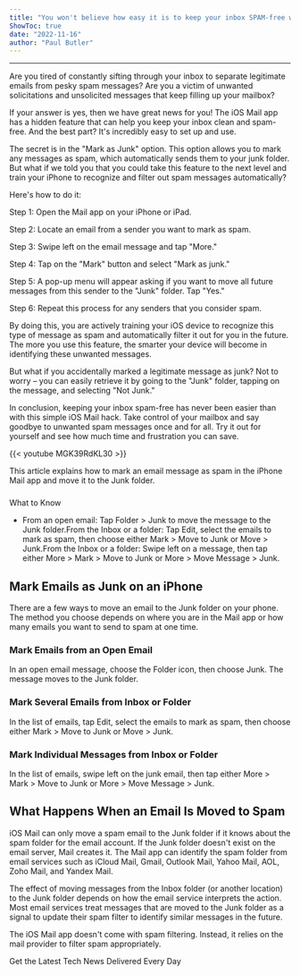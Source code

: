 ```yaml
---
title: "You won't believe how easy it is to keep your inbox SPAM-free with this iOS Mail hack!"
ShowToc: true 
date: "2022-11-16"
author: "Paul Butler"
---
```

*****
Are you tired of constantly sifting through your inbox to separate legitimate emails from pesky spam messages? Are you a victim of unwanted solicitations and unsolicited messages that keep filling up your mailbox?

If your answer is yes, then we have great news for you! The iOS Mail app has a hidden feature that can help you keep your inbox clean and spam-free. And the best part? It's incredibly easy to set up and use.

The secret is in the "Mark as Junk" option. This option allows you to mark any messages as spam, which automatically sends them to your junk folder. But what if we told you that you could take this feature to the next level and train your iPhone to recognize and filter out spam messages automatically?

Here's how to do it:

Step 1: Open the Mail app on your iPhone or iPad.

Step 2: Locate an email from a sender you want to mark as spam.

Step 3: Swipe left on the email message and tap "More."

Step 4: Tap on the "Mark" button and select "Mark as junk."

Step 5: A pop-up menu will appear asking if you want to move all future messages from this sender to the "Junk" folder. Tap "Yes."

Step 6: Repeat this process for any senders that you consider spam.

By doing this, you are actively training your iOS device to recognize this type of message as spam and automatically filter it out for you in the future. The more you use this feature, the smarter your device will become in identifying these unwanted messages.

But what if you accidentally marked a legitimate message as junk? Not to worry – you can easily retrieve it by going to the "Junk" folder, tapping on the message, and selecting "Not Junk."

In conclusion, keeping your inbox spam-free has never been easier than with this simple iOS Mail hack. Take control of your mailbox and say goodbye to unwanted spam messages once and for all. Try it out for yourself and see how much time and frustration you can save.

{{< youtube MGK39RdKL30 >}} 




This article explains how to mark an email message as spam in the iPhone Mail app and move it to the Junk folder.

 
### 
What to Know
 
- From an open email: Tap Folder > Junk to move the message to the Junk folder.From the Inbox or a folder: Tap Edit, select the emails to mark as spam, then choose either Mark > Move to Junk or Move > Junk.From the Inbox or a folder: Swipe left on a message, then tap either More > Mark > Move to Junk or More > Move Message > Junk.

 
##   Mark Emails as Junk on an iPhone  
 

There are a few ways to move an email to the Junk folder on your phone. The method you choose depends on where you are in the Mail app or how many emails you want to send to spam at one time.

 
###   Mark Emails from an Open Email  
 

In an open email message, choose the Folder icon, then choose Junk. The message moves to the Junk folder.

 
###   Mark Several Emails from Inbox or Folder  
 

In the list of emails, tap Edit, select the emails to mark as spam, then choose either Mark > Move to Junk or Move > Junk.

 
###   Mark Individual Messages from Inbox or Folder  
 

In the list of emails, swipe left on the junk email, then tap either More > Mark > Move to Junk or More > Move Message > Junk.

 
##   What Happens When an Email Is Moved to Spam  
 

iOS Mail can only move a spam email to the Junk folder if it knows about the spam folder for the email account. If the Junk folder doesn't exist on the email server, Mail creates it. The Mail app can identify the spam folder from email services such as iCloud Mail, Gmail, Outlook Mail, Yahoo Mail, AOL, Zoho Mail, and Yandex Mail.

 

The effect of moving messages from the Inbox folder (or another location) to the Junk folder depends on how the email service interprets the action. Most email services treat messages that are moved to the Junk folder as a signal to update their spam filter to identify similar messages in the future.

 
The iOS Mail app doesn't come with spam filtering. Instead, it relies on the mail provider to filter spam appropriately.
 

Get the Latest Tech News Delivered Every Day




